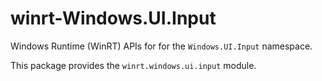 <!-- warning: Please don't edit this file. It was automatically generated. -->

# winrt-Windows.UI.Input

Windows Runtime (WinRT) APIs for for the `Windows.UI.Input` namespace.

This package provides the `winrt.windows.ui.input` module.
